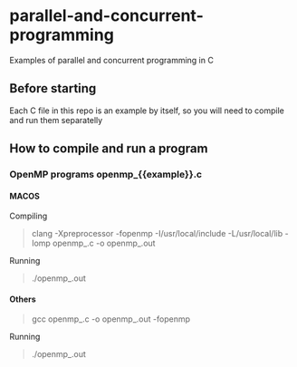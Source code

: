 # parallel-and-concurrent-programming
Examples of parallel and concurrent programming in C

## Before starting

Each C file in this repo is an example by itself, so you will need to compile and run them separatelly

## How to compile and run a program

### OpenMP programs openmp_{{example}}.c

#### MACOS
Compiling
> clang -Xpreprocessor -fopenmp -I/usr/local/include -L/usr/local/lib -lomp openmp_<example>.c -o openmp_<example>.out

Running
> ./openmp_<example>.out

#### Others
> gcc openmp_<example>.c -o openmp_<example>.out -fopenmp

Running
> ./openmp_<example>.out